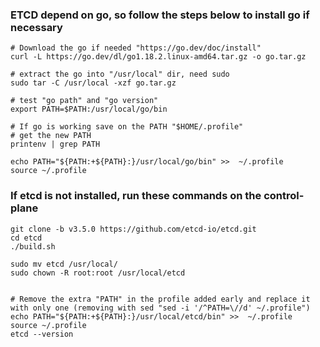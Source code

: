 ### ETCD depend on go, so follow the steps below to install go if necessary
```
# Download the go if needed "https://go.dev/doc/install"
curl -L https://go.dev/dl/go1.18.2.linux-amd64.tar.gz -o go.tar.gz

# extract the go into "/usr/local" dir, need sudo
sudo tar -C /usr/local -xzf go.tar.gz

# test "go path" and "go version"
export PATH=$PATH:/usr/local/go/bin

# If go is working save on the PATH "$HOME/.profile"
# get the new PATH 
printenv | grep PATH

echo PATH="${PATH:+${PATH}:}/usr/local/go/bin" >>  ~/.profile
source ~/.profile
```

### If etcd is not installed, run these commands on the control-plane
```
git clone -b v3.5.0 https://github.com/etcd-io/etcd.git
cd etcd
./build.sh

sudo mv etcd /usr/local/
sudo chown -R root:root /usr/local/etcd


# Remove the extra "PATH" in the profile added early and replace it with only one (removing with sed "sed -i '/^PATH=\//d' ~/.profile")
echo PATH="${PATH:+${PATH}:}/usr/local/etcd/bin" >>  ~/.profile
source ~/.profile
etcd --version
